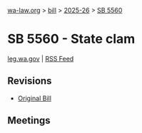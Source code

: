 [wa-law.org](/) > [bill](/bill/) > [2025-26](/bill/2025-26/) > [SB 5560](/bill/2025-26/sb/5560/)

# SB 5560 - State clam
[leg.wa.gov](https://app.leg.wa.gov/billsummary?BillNumber=5560&Year=2025&Initiative=false) | [RSS Feed](./rss.xml)

## Revisions
* [Original Bill](1/)

## Meetings